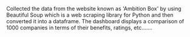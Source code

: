Collected the data from the website known as 'Ambition Box' by using Beautiful Soup which is a web scraping library for Python and then converted it into a dataframe.
The dashboard displays a comparison of 1000 companies in terms of their benefits, ratings, etc.......
